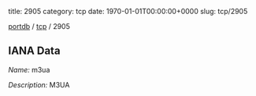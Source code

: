 title: 2905
category: tcp
date: 1970-01-01T00:00:00+0000
slug: tcp/2905

[portdb](/) / [tcp](/category/tcp.html) / 2905


## IANA Data

_Name:_ m3ua

_Description:_ M3UA

